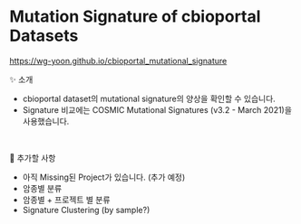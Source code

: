 # Mutation Signature of cbioportal Datasets



https://wg-yoon.github.io/cbioportal_mutational_signature


✨ 소개

- cbioportal dataset의 mutational signature의 양상을 확인할 수 있습니다.
- Signature 비교에는 COSMIC Mutational Signatures (v3.2 - March 2021)을 사용했습니다.

<br>

🔨 추가할 사항

 - 아직 Missing된 Project가 있습니다. (추가 예정)
 - 암종별 분류
 - 암종별 + 프로젝트 별 분류
 - Signature Clustering (by sample?)